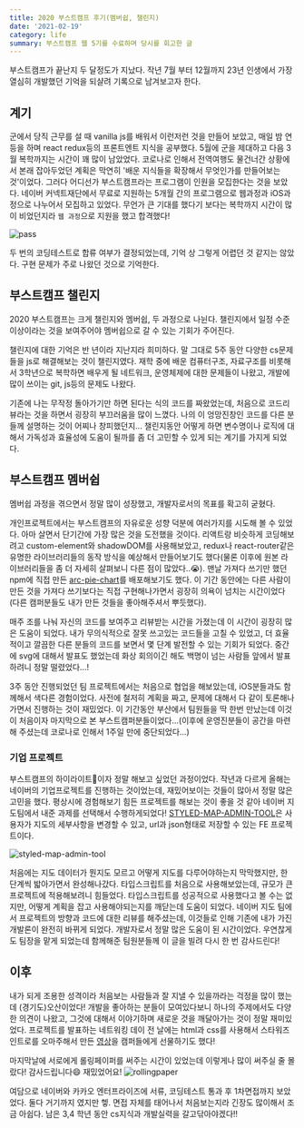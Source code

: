 ```yaml
---
title: 2020 부스트캠프 후기(멤버쉽, 챌린지)
date: '2021-02-19'
category: life
summary: 부스트캠프 웹 5기를 수료하며 당시를 회고한 글
---
```


부스트캠프가 끝난지 두 달정도가 지났다. 작년 7월 부터 12월까지 23년 인생에서 가장 열심히 개발했던 기억을 되샬려 기록으로 남겨보고자 한다.

## 계기

군에서 당직 근무를 설 때 vanilla js를 배워서 이런저런 것을 만들어 보았고, 매일 밤 연등을 하며 react redux등의 프론트엔트 지식을 공부했다. 5월에 군을 제대하고 다음 3월 복학까지는 시간이 꽤 많이 남았었다. 코로나로 인해서 전역여행도 물건너간 상황에서 본래 잡아두었던 계획은 막연히 '배운 지식들을 확장해서 무엇인가를 만들어보는 것'이었다. 그러다 어디선가 부스트캠프라는 프로그램이 인원을 모집한다는 것을 보았다. 네이버 커넥트재단에서 무료로 지원하는 5개월 간의 프로그램으로 웹과정과 iOS과정으로 나누어서 모집하고 있었다. 무언가 큰 기대를 했다기 보다는 복학까지 시간이 많이 비었던지라 `웹 과정`으로 지원을 했고 합격했다!

![pass](/life/images/pass.png)

두 번의 코딩테스트로 합류 여부가 결정되었는데, 기억 상 그렇게 어렵던 것 같지는 않았다. 구현 문제가 주로 나왔던 것으로 기억한다.

## 부스트캠프 챌린지

2020 부스트캠프는 크게 챌린지와 멤버쉽, 두 과정으로 나뉜다. 챌린지에서 일정 수준 이상이라는 것을 보여주어야 멤버쉽으로 갈 수 있는 기회가 주어진다.

챌린지에 대한 기억은 반 년이라 지난지라 희미하다. 말 그대로 5주 동안 다양한 cs문제들을 js로 해결해보는 것이 챌린지였다. 재학 중에 배운 컴퓨터구조, 자료구조를 비롯해서 3학년으로 복학하면 배우게 될 네트워크, 운영체제에 대한 문제들이 나왔고, 개발에 많이 쓰이는 git, js등의 문제도 나왔다.

기존에 나는 무작정 돌아가기만 하면 된다는 식의 코드를 짜왔었는데, 처음으로 코드리뷰라는 것을 하면서 굉장히 부끄러움을 많이 느꼈다. 나의 이 엉망진창인 코드를 다른 분들께 설명하는 것이 어찌나 창피했던지... 챌린지동안 어떻게 하면 변수명이나 로직에 대해서 가독성과 효율성에 도움이 될까를 좀 더 고민할 수 있게 되는 계기를 가지게 되었다.

## 부스트캠프 멤버쉽

멤버쉽 과정을 겪으면서 정말 많이 성장했고, 개발자로서의 목표를 확고히 굳혔다.

개인프로젝트에서는 부스트캠프의 자유로운 성향 덕분에 여러가지를 시도해 볼 수 있었다. 아마 살면서 단기간에 가장 많은 것을 도전했을 것이다. 리액트랑 비슷하게 코딩해보려고 custom-element와 shadowDOM를 사용해보았고, redux나 react-router같은 유명한 라이브러리들의 동작 방식을 예상해서 만들어보기도 했다(물론 이후에 원본 라이브러리들을 좀 더 자세히 살펴보니 다른 점이 많았다..😭). 맨날 가져다 쓰기만 했던 npm에 직접 만든 [arc-pie-chart](https://www.npmjs.com/package/arc-pie-chart)를 배포해보기도 했다. 이 기간 동안에는 다른 사람이 만든 것을 가져다 쓰기보다는 직접 구현해나가면서 굉장히 의욕이 넘치는 시간이었다(다른 캠퍼분들도 내가 만든 것들을 좋아해주셔서 뿌듯했다).

매주 조를 나눠 자신의 코드를 보여주고 리뷰받는 시간을 가졌는데 이 시간이 굉장히 많은 도움이 되었다. 내가 무의식적으로 잘못 쓰고있는 코드들을 고칠 수 있었고, 더 효율적이고 깔끔한 다른 분들의 코드를 보면서 몇 단계 발전할 수 있는 기회가 되었다. 중간에 svg에 대해서 발표도 했었는데 화상 회의이긴 해도 백명이 넘는 사람들 앞에서 발표하려니 정말 떨렸었다...!

3주 동안 진행되었던 팀 프로젝트에서는 처음으로 협업을 해보았는데, iOS분들과도 함께해서 색다른 경험이었다. 사전에 철저히 계획을 짜고, 문제에 대해서 다 같이 토론해나가면서 진행하는 것이 재밌었다. 이 기간동안 부산에서 팀원들을 딱 한번 만났는데 이것이 처음이자 마지막으로 본 부스트캠퍼분들이었다...(이후에 운영진분들이 공간을 마련해 주셨는데 코로나로 인해서 1주일 만에 중단되었다...)

### 기업 프로젝트

부스트캠프의 하이라이트🌟이자 정말 해보고 싶었던 과정이었다. 작년과 다르게 올해는 네이버의 기업프로젝트를 진행하는 것이었는데, 재밌어보이는 것들이 많아서 정말 많은 고민을 했다. 평상시에 경험해보기 힘든 프로젝트를 해보는 것이 좋을 것 같아 네이버 지도팀에서 내준 과제를 선택해서 수행하게되었다! [STYLED-MAP-ADMIN-TOOL](https://github.com/boostcamp-2020/Project08-A-Styled-Map-Admin-Tool)은 사용자가 지도의 세부사항을 변경할 수 있고, url과 json형태로 저장할 수 있는 FE 프로젝트이다.

![styled-map-admin-tool](/life/images/styled-map-admin-tool.png)

처음에는 지도 데이터가 뭔지도 모르고 어떻게 지도를 다루어야하는지 막막했지만, 한 단계씩 밟아가면서 완성해나갔다. 타입스크립트를 처음으로 사용해보았는데, 규모가 큰 프로젝트에 적용해보려니 힘들었다. 타입스크립트를 성공적으로 사용했다고 볼 수는 없지만, 어떻게 계획을 잡고 사용해야되는지를 깨닫는데 도움이 되었다. 네이버 지도 팀에서 프로젝트의 방향과 코드에 대한 리뷰를 해주셨는데, 이것들로 인해 기존에 내가 가진 개발론이 완전히 바뀌게 되었다. 개발자로서 정말 많은 도움이 된 시간이었다. 우연찮게도 팀장을 맡게 되었는데 함께해준 팀원분들께 이 글을 빌려 다시 한 번 감사드린다!

## 이후

내가 되게 조용한 성격이라 처음보는 사람들과 잘 지낼 수 있을까라는 걱정을 많이 했는데 (경기도)오산이었다! 개발을 좋아하는 분들이 모여있다보니 하나의 주제에서도 다양한 의견이 나왔고, 그것에 대해서 이야기하며 새로운 것을 깨달아가는 것이 정말 재미있었다. 프로젝트를 발표하는 네트워킹 데이 전 날에는 html과 css를 사용해서 스타워즈 인트로를 오마주해서 만든 [영상](https://www.facebook.com/boostcamp.official/videos/424271828755912/)을 캠퍼들에게 선물하기도 했다!

마지막날에 서로에게 롤링페이퍼를 써주는 시간이 있었는데 이렇게나 많이 써주실 줄 몰랐다! 감사드립니다😄 재밌었어요!
![rollingpaper](/life/images/rollingpaper.png)

여담으로 네이버와 카카오 엔터프라이즈에 서류, 코딩테스트 통과 후 1차면접까지 보았었다. 둘다 거기까지 였지만 헿. 면접 자체를 태어나서 처음보는지라 긴장도 많이해서 조금 아쉽다. 남은 3,4 학년 동안 cs지식과 개발실력을 갈고닦아야겠다!!

